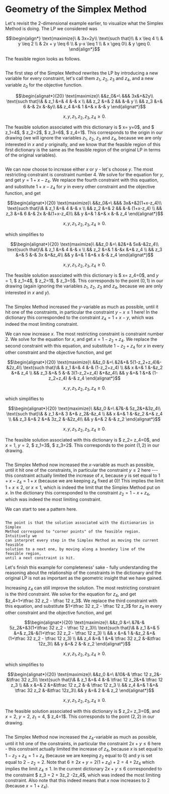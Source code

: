 # Geometry of the Simplex Method

Let's revisit the 2-dimensional example earlier, to visualize what the Simplex
Method is doing. The LP we considered was

$$\begin{align*}
\text{maximize}\ & 3x+2y\\
\text{such that}\\ & x \leq 4 \\
& y \leq 2 \\
& 2x + y \leq 6 \\
& y-x \leq 1 \\
& x \geq 0\\
& y \geq 0.
\end{align*}$$

The feasible region looks as follows.

```{attention} Feasible region should be here.
```

The first step of the Simplex Method rewrites the LP by introducing a new
variable for every constraint, let's call them $z_1$, $z_2$, $z_3$ and $z_4$,
and a new variable $z_0$ for the objective function.

$$\begin{alignat*}{20}
\text{maximize}\ &&z_0&=\ &&& 3x&+&2y\\
\text{such that}\& & z_1 &=& 4 &-& x \\
&& z_2 &=& 2 && &-& y \\
&& z_3 &=& 6 &-& 2x &-&y\\
&& z_4 &=& 1 &+& x &-& y
\end{alignat*}$$

$$x,y,z_1,z_2,z_3,z_4\geq 0.$$

The feasible solution associated with this dictionary is $ x= y=0$, and $
z_1=4$, $ z_2=2$, $ z_3=6$, $ z_4=1$. This corresponds to the origin in our
drawing (we will ignore the variables $z_1$, $z_2$, $z_3$ and $z_4$, because we
are only interested in $x$ and $y$ originally, and we know that the feasible
region of this first dictionary is the same as the feasible region of the
original LP in terms of the original variables).

```{attention} Initial feasible solution.
```

We can now choose to increase either $x$ or $y$ - let's choose $y$. The most
restricting constraint is constraint number 4. We solve for the equation for
$y$, and get $y=1+x-z_4$. We replace the fourth constraint with this equation,
and substitute $1+x-z_4$ for $y$ in every other constraint and the objective
function, and get

$$\begin{alignat*}{20}
\text{maximize}\ &&z_0&=\ &&& 3x&+&2(1+x-z_4)\\
\text{such that}\& & z_1 &=& 4 &-& x \\
&& z_2 &=& 2 && &-& (1+x-z_4) \\
&& z_3 &=& 6 &-& 2x &-&(1+x-z_4)\\
&& y &=& 1 &+& x &-& z_4
\end{alignat*}$$

$$x,y,z_1,z_2,z_3,z_4\geq 0.$$

which simplifies to

$$\begin{alignat*}{20}
\text{maximize}\ &&z_0 &=\ &2&+& 5x&-&2z_4\\
\text{such that}\& & z_1 &=& 4 &-& x \\
&& z_2 &=& 1 &-&x &+& z_4 \\
&& z_3 &=& 5 &-& 3x &+&z_4\\
&& y &=& 1 &+& x &-& z_4
\end{alignat*}$$

$$x,y,z_1,z_2,z_3,z_4\geq 0.$$

The feasible solution associated with this dictionary is $ x= z_4=0$, and
$y=1$, $ z_1=4$, $ z_2=1$, $ z_3=5$. This corresponds to the point $(0,1)$ in
our drawing (again ignoring the variables $z_1$, $z_2$, $z_3$ and $z_4$,
because we are only interested in $x$ and $y$).

```{attention} First iteration should be here
```

The Simplex Method increased the $y$-variable as much as possible, until it hit
one of the constraints, in particular the constraint $y-x\leq 1$ here! In the
dictionary this corresponded to the constraint $z_4 = 1 + x - y$, which was
indeed the most limiting constraint.

We can now increase $x$. The most restricting constraint is constraint number
2. We solve for the equation for $x$, and get $x=1-z_2+z_4$. We replace the
second constraint with this equation, and substitute $1-z_2+z_4$ for $x$ in
every other constraint and the objective function, and get

$$\begin{alignat*}{20}
\text{maximize}\ &&z_0 &=\ &2&+& 5(1-z_2+z_4)&-&2z_4\\
\text{such that}\& & z_1 &=& 4 &-& (1-z_2+z_4) \\
&& x &=& 1 &-&z_2 &+& z_4 \\
&& z_3 &=& 5 &-& 3(1-z_2+z_4) &+&z_4\\
&& y &=& 1 &+& (1-z_2+z_4) &-& z_4
\end{alignat*}$$

$$x,y,z_1,z_2,z_3,z_4\geq 0.$$

which simplifies to

$$\begin{alignat*}{20}
\text{maximize}\ &&z_0 &=\ &7&-& 5z_2&+&3z_4\\
\text{such that}\& & z_1 &=& 3 &+& z_2&-&z_4 \\
&& x &=& 1 &-&z_2 &+& z_4 \\
&& z_3 &=& 2 &+& 3z_2 &-&2z_4\\
&& y &=& 2 &-& z_2
\end{alignat*}$$

$$x,y,z_1,z_2,z_3,z_4\geq 0.$$

The feasible solution associated with this dictionary is $ z_2= z_4=0$, and
$x=1$, $y=2$, $ z_1=3$, $ z_3=2$. This corresponds to the point $(1,2)$ in our
drawing.

```{attention} Second iteration should be here
```

The Simplex Method now increased the $x$-variable as much as possible, until it
hit one of the constraints, in particular the constraint $y\leq 2$ here ---
this constraint actually limited the increase of $x$, because $y$ is set equal
to $1+x-z_4 = 1+x$ (because we are keeping $z_4$ fixed at $0$)! This implies
the limit $1+x \leq 2$, or $x\leq 1$, which is indeed the limit that the
Simplex Method put on $x$. In the dictionary this corresponded to the
constraint $z_2 = 1 - x + z_4$, which was indeed the most limiting constraint.

We can start to see a pattern here.

```{note}

The point is that the solution associated with the dictionaries in Simplex
Method correspond to "corner points" of the feasible region. Intuitively we
can interpret every step in the Simplex Method as moving the current feasible
solution to a next one, by moving along a boundary line of the feasible region,
until a next constraint is hit.
```

Let's finish this example for completeness' sake - fully understanding the
reasoning about the relationship of the constraints in the dictionary and the
original LP is not as important as the geometric insight that we have gained.

Increasing $z_4$ can still improve the solution. The most restricting
constraint is the third constraint. We solve for the equation for $z_4$, and
get $z_4=1+\tfrac 32 z_2 - \tfrac 12 z_3$. We replace the third constraint with
this equation, and substitute $1+\tfrac 32 z_2 - \tfrac 12 z_3$ for $z_4$ in
every other constraint and the objective function, and get

$$\begin{alignat*}{20}
\text{maximize}\ &&z_0 &=\ &7&-& 5z_2&+&3(1+\tfrac 32 z_2 - \tfrac 12 z_3)\\
\text{such that}\& & z_1 &=& 5 &+& z_2&-&(1+\tfrac 32 z_2 - \tfrac 12 z_3) \\
&& x &=& 1 &-&z_2 &+& (1+\tfrac 32 z_2 - \tfrac 12 z_3) \\
&& z_4 &=& 1 &+& \tfrac 32 z_2 &-&\tfrac 12z_3\\
&& y &=& 2 &-& z_2
\end{alignat*}$$

$$x,y,z_1,z_2,z_3,z_4\geq 0.$$

which simplifies to

$$\begin{alignat*}{20}
\text{maximize}\ &&z_0 &=\ &10&-& \tfrac 12 z_2&-&\tfrac 32 z_3\\
\text{such that}\& & z_1 &=& 4 &-& \tfrac 12 z_2&+& \tfrac 12 z_3 \\
&& x &=& 2 &+&\tfrac 12 z_2 &-&  \tfrac 12 z_3 \\
&& z_4 &=& 1 &+& \tfrac 32 z_2 &-&\tfrac 12z_3\\
&& y &=& 2 &-& z_2
\end{alignat*}$$

$$x,y,z_1,z_2,z_3,z_4\geq 0.$$

The feasible solution associated with this dictionary is $ z_2= z_3=0$, and
$x=2$, $y=2$, $z_1=4$, $ z_4=1$. This corresponds to the point $(2,2)$ in our
drawing.

```{attention} Third iteration should be here
```

The Simplex Method now increased the $z_4$-variable as much as possible, until
it hit one of the constraints, in particular the constraint $2x+y\leq 6$ here -
this constraint actually limited the increase of $z_4$, because $x$ is set
equal to $1-z_2+z_4 = 1+z_4$ (because we are keeping $z_2$ equal to $0$) and
$y$ is set equal to $2-z_2 = 2$. Note that $6\geq 2x+y = 2(1+z_4)+2=4+2z_4$
which implies the limit $z_4\leq 1$. In the current dictionary  $2x+y\leq 6$
corresponded to the constraint $ z_3 = 2 + 3z_2 -2z_4$, which was indeed the
most limiting constraint. Also note that this indeed means that $x$ now
increases to $2$ (because $x=1+z_4$).
